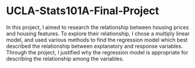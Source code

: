 # UCLA-Stats101A-Final-Project
In this project, I aimed to research the relationship between housing prices and housing features. To explore their relationship, I chose a multiply linear model, and used various methods to find the regression model which best described the relationship between explanatory and response variables. Through the project, I justified why the regression model is appropriate for describing the relationship among the variables.
